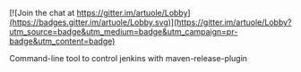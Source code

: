 
[![Join the chat at https://gitter.im/artuole/Lobby](https://badges.gitter.im/artuole/Lobby.svg)](https://gitter.im/artuole/Lobby?utm_source=badge&utm_medium=badge&utm_campaign=pr-badge&utm_content=badge)

Command-line tool to control jenkins with maven-release-plugin
